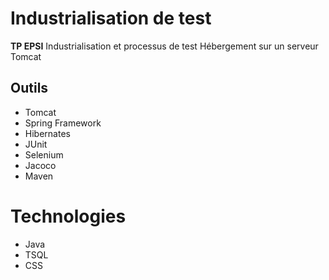 # Industrialisation de test

**TP EPSI** 
Industrialisation et processus de test 
Hébergement sur un serveur Tomcat 

## Outils 

- Tomcat
- Spring Framework
- Hibernates
- JUnit
- Selenium
- Jacoco
- Maven

# Technologies 

- Java
- TSQL 
- CSS
